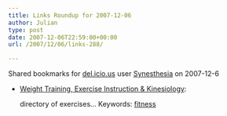 ```yaml
---
title: Links Roundup for 2007-12-06
author: Julian
type: post
date: 2007-12-06T22:59:00+00:00
url: /2007/12/06/links-288/

---
```

Shared bookmarks for [del.icio.us][1] user  [Synesthesia][2] on 2007-12-6

  * [Weight Training, Exercise Instruction & Kinesiology][3]:
  
    directory of exercises&#8230; Keywords: [fitness][4]

 [1]: http://del.icio.us/
 [2]: http://del.icio.us/synesthesia
 [3]: http://www.exrx.net/Exercise.html "http://www.exrx.net/Exercise.html"
 [4]: http://del.icio.us/synesthesia/fitness